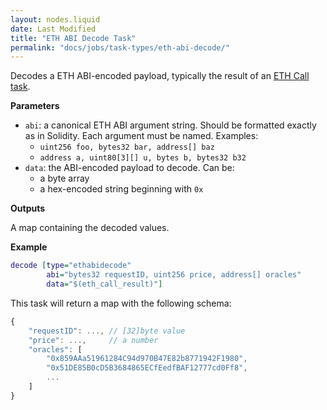 ```yaml
---
layout: nodes.liquid
date: Last Modified
title: "ETH ABI Decode Task"
permalink: "docs/jobs/task-types/eth-abi-decode/"
---
```


Decodes a ETH ABI-encoded payload, typically the result of an [ETH Call task](/docs/jobs/task-types/eth-call/).

**Parameters**

- `abi`: a canonical ETH ABI argument string. Should be formatted exactly as in Solidity. Each argument must be named. Examples:
    - `uint256 foo, bytes32 bar, address[] baz`
    - `address a, uint80[3][] u, bytes b, bytes32 b32`
- `data`: the ABI-encoded payload to decode. Can be:
    - a byte array
    - a hex-encoded string beginning with `0x`

**Outputs**

A map containing the decoded values.

**Example**

```dot
decode [type="ethabidecode"
        abi="bytes32 requestID, uint256 price, address[] oracles"
        data="$(eth_call_result)"]
```

This task will return a map with the following schema:

```js
{
    "requestID": ..., // [32]byte value
    "price": ...,     // a number
    "oracles": [
        "0x859AAa51961284C94d970B47E82b8771942F1980",
        "0x51DE85B0cD5B3684865ECfEedfBAF12777cd0Ff8",
        ...
    ]
}
```
